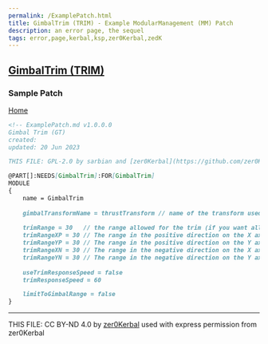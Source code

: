 ```yaml
---
permalink: /ExamplePatch.html
title: GimbalTrim (TRIM) - Example ModularManagement (MM) Patch
description: an error page, the sequel
tags: error,page,kerbal,ksp,zer0Kerbal,zedK
---
```

<!-- ExamplePatch.md v1.0.0.0
Gimbal Trim (GT)
created: 20 Jun 2022
updated: 20 Jun 2023

THIS FILE: GPL-2.0 by sarbian and [zer0Kerbal](https://github.com/zer0Kerbal) -->

## [GimbalTrim (TRIM)][mod]

### Sample Patch

[Home](./index.md)

```markdown
<!-- ExamplePatch.md v1.0.0.0
Gimbal Trim (GT)
created: 
updated: 20 Jun 2023

THIS FILE: GPL-2.0 by sarbian and [zer0Kerbal](https://github.com/zer0Kerbal) -->

@PART[]:NEEDS[GimbalTrim]:FOR[GimbalTrim]
MODULE
{
    name = GimbalTrim
    
    gimbalTransformName = thrustTransform // name of the transform used by the gimbal module
    
    trimRange = 30   // the range allowed for the trim (if you want all the value to be the same)
    trimRangeXP = 30 // The range in the positive direction on the X axis
    trimRangeYP = 30 // The range in the positive direction on the Y axis  
    trimRangeXN = 30 // The range in the negative direction on the X axis   
    trimRangeYN = 30 // The range in the negative direction on the Y axis    
     
    useTrimResponseSpeed = false
    trimResponseSpeed = 60	

    limitToGimbalRange = false
}
```

---

THIS FILE: CC BY-ND 4.0 by [zer0Kerbal](https://github.com/zer0Kerbal)
  used with express permission from zer0Kerbal

[mod]: https://www.curseforge.com/kerbal/ksp-mods/GimbalTrim "GimbalTrim (TRIM)"